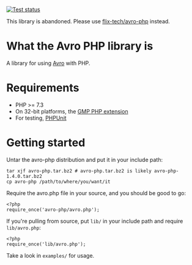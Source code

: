 [![Test status](https://github.com/researchgate/avro-php/actions/workflows/tests.yml/badge.svg)](https://github.com/researchgate/avro-php/actions/workflows/tests.yml)

This library is abandoned. Please use [flix-tech/avro-php](https://github.com/flix-tech/avro-php) instead.

What the Avro PHP library is
============================

A library for using [Avro](http://avro.apache.org/) with PHP.

Requirements
============
 * PHP >= 7.3
 * On 32-bit platforms, the [GMP PHP extension](http://php.net/gmp)
 * For testing, [PHPUnit](http://www.phpunit.de/)

Getting started
===============

Untar the avro-php distribution and put it in your include path:

    tar xjf avro-php.tar.bz2 # avro-php.tar.bz2 is likely avro-php-1.4.0.tar.bz2
    cp avro-php /path/to/where/you/want/it

Require the avro.php file in your source, and you should be good to go:

    <?php
    require_once('avro-php/avro.php');

If you're pulling from source, put `lib/` in your include path and require `lib/avro.php`:

    <?php
    require_once('lib/avro.php');

Take a look in `examples/` for usage.

